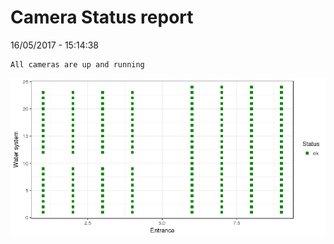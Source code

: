 Camera Status report
================
16/05/2017 - 15:14:38

    All cameras are up and running

![](camreport_files/figure-markdown_github/unnamed-chunk-2-1.png)
